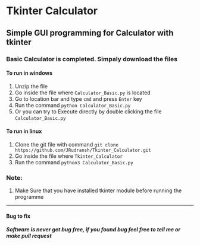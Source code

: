 # Tkinter Calculator

## Simple GUI programming for Calculator with tkinter

### Basic Calculator is completed. Simpaly download the files

#### To run in windows

1.  Unzip the file
2.  Go inside the file where `Calculator_Basic.py` is located
3.  Go to location bar and type `cmd` and press `Enter` key
4.  Run the command `python Calculator_Basic.py`
5.  Or you can try to Execute directly by double clicking the file `Calculator_Basic.py`

#### To run in linux

1.  Clone the git file with command `git clone https://github.com/JRudransh/Tkinter_Calculator.git`
2.  Go inside the file where `Tkinter_Calculator`
3.  Run the command `python3 Calculator_Basic.py`

### Note:

1.  Make Sure that you have installed tkinter module before running the programme

* * *

#### Bug to fix

##### Software is never get bug free, if you found bug feel free to tell me or make pull request
